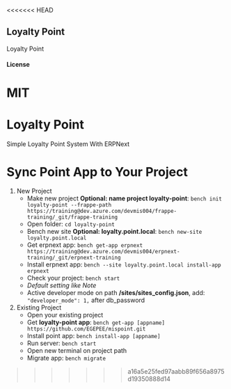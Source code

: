<<<<<<< HEAD
## Loyalty Point

Loyalty Point

#### License

MIT
=======
# Loyalty Point
Simple Loyalty Point System With ERPNext

# Sync Point App to Your Project
1. New Project
    * Make new project **Optional: name project loyalty-point**: `bench init loyalty-point --frappe-path https://training@dev.azure.com/devmis004/frappe-training/_git/frappe-training`
    * Open folder: `cd loyalty-point`
    * Bench new site **Optional: loyalty.point.local**: `bench new-site loyalty.point.local`
    * Get erpnext app: `bench get-app erpnext https://training@dev.azure.com/devmis004/erpnext-training/_git/erpnext-training`
    * Install erpnext app: `bench --site loyalty.point.local install-app erpnext`
    * Check your project: `bench start`
    * *Default setting like Note*
    * Active developer mode on path **/sites/sites_config.json**, add: `"developer_mode": 1,` after db_password
2. Existing Project
    * Open your existing project 
    * Get **loyalty-point app**: `bench get-app [appname] https://github.com/EGEPEE/mispoint.git`
    * Install point app: `bench install-app [appname]`
    * Run server: `bench start`
    * Open new terminal on project path
    * Migrate app: `bench migrate`

>>>>>>> a16a5e25fed97aabb89f656a8975d19350888d14

